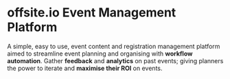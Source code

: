 # offsite.io Event Management Platform

A simple, easy to use, event content and registration management platform aimed to streamline event planning and organising with **workflow automation**. Gather **feedback** and **analytics** on past events; giving planners the power to iterate and **maximise their ROI** on events.
